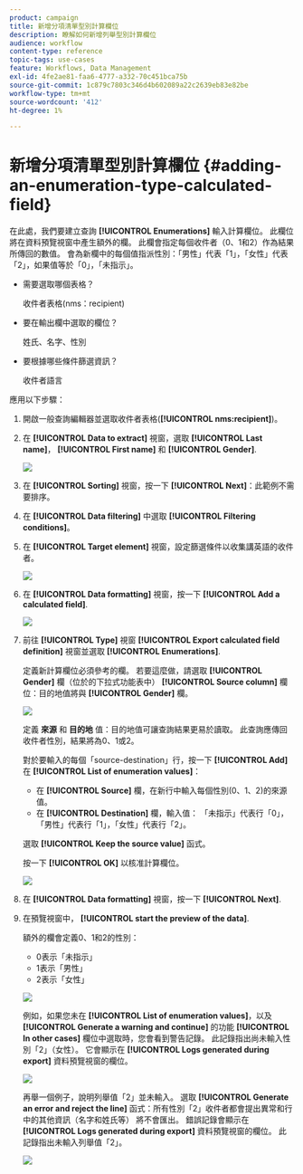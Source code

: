 ```yaml
---
product: campaign
title: 新增分項清單型別計算欄位
description: 瞭解如何新增列舉型別計算欄位
audience: workflow
content-type: reference
topic-tags: use-cases
feature: Workflows, Data Management
exl-id: 4fe2ae81-faa6-4777-a332-70c451bca75b
source-git-commit: 1c879c7803c346d4b602089a22c2639eb83e82be
workflow-type: tm+mt
source-wordcount: '412'
ht-degree: 1%

---
```


# 新增分項清單型別計算欄位 {#adding-an-enumeration-type-calculated-field}

在此處，我們要建立查詢 **[!UICONTROL Enumerations]** 輸入計算欄位。 此欄位將在資料預覽視窗中產生額外的欄。 此欄會指定每個收件者（0、1和2）作為結果所傳回的數值。 會為新欄中的每個值指派性別：「男性」代表「1」，「女性」代表「2」，如果值等於「0」，「未指示」。

* 需要選取哪個表格？

   收件者表格(nms：recipient)

* 要在輸出欄中選取的欄位？

   姓氏、名字、性別

* 要根據哪些條件篩選資訊？

   收件者語言

應用以下步驟：

1. 開啟一般查詢編輯器並選取收件者表格(**[!UICONTROL nms:recipient]**)。
1. 在 **[!UICONTROL Data to extract]** 視窗，選取 **[!UICONTROL Last name]**， **[!UICONTROL First name]** 和 **[!UICONTROL Gender]**.

   ![](assets/query_editor_nveau_73.png)

1. 在 **[!UICONTROL Sorting]** 視窗，按一下 **[!UICONTROL Next]**：此範例不需要排序。
1. 在 **[!UICONTROL Data filtering]** 中選取 **[!UICONTROL Filtering conditions]**。
1. 在 **[!UICONTROL Target element]** 視窗，設定篩選條件以收集講英語的收件者。

   ![](assets/query_editor_nveau_74.png)

1. 在 **[!UICONTROL Data formatting]** 視窗，按一下 **[!UICONTROL Add a calculated field]**.

   ![](assets/query_editor_nveau_75.png)

1. 前往 **[!UICONTROL Type]** 視窗 **[!UICONTROL Export calculated field definition]** 視窗並選取 **[!UICONTROL Enumerations]**.

   定義新計算欄位必須參考的欄。 若要這麼做，請選取 **[!UICONTROL Gender]** 欄（位於的下拉式功能表中） **[!UICONTROL Source column]** 欄位：目的地值將與 **[!UICONTROL Gender]** 欄。

   ![](assets/query_editor_nveau_76.png)

   定義 **來源** 和 **目的地** 值：目的地值可讓查詢結果更易於讀取。 此查詢應傳回收件者性別，結果將為0、1或2。

   對於要輸入的每個「source-destination」行，按一下 **[!UICONTROL Add]** 在 **[!UICONTROL List of enumeration values]**：

   * 在 **[!UICONTROL Source]** 欄，在新行中輸入每個性別(0、1、2)的來源值。
   * 在 **[!UICONTROL Destination]** 欄，輸入值： 「未指示」代表行「0」，「男性」代表行「1」，「女性」代表行「2」。

   選取 **[!UICONTROL Keep the source value]** 函式。

   按一下 **[!UICONTROL OK]** 以核准計算欄位。

   ![](assets/query_editor_nveau_77.png)

1. 在 **[!UICONTROL Data formatting]** 視窗，按一下 **[!UICONTROL Next]**.
1. 在預覽視窗中， **[!UICONTROL start the preview of the data]**.

   額外的欄會定義0、1和2的性別：

   * 0表示「未指示」
   * 1表示「男性」
   * 2表示「女性」

   ![](assets/query_editor_nveau_78.png)

   例如，如果您未在 **[!UICONTROL List of enumeration values]**，以及 **[!UICONTROL Generate a warning and continue]** 的功能 **[!UICONTROL In other cases]** 欄位中選取時，您會看到警告記錄。 此記錄指出尚未輸入性別「2」（女性）。 它會顯示在 **[!UICONTROL Logs generated during export]** 資料預覽視窗的欄位。

   ![](assets/query_editor_nveau_79.png)

   再舉一個例子，說明列舉值「2」並未輸入。 選取 **[!UICONTROL Generate an error and reject the line]** 函式：所有性別「2」收件者都會提出異常和行中的其他資訊（名字和姓氏等） 將不會匯出。 錯誤記錄會顯示在 **[!UICONTROL Logs generated during export]** 資料預覽視窗的欄位。 此記錄指出未輸入列舉值「2」。

   ![](assets/query_editor_nveau_80.png)
